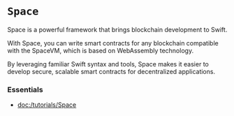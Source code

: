 # ``Space``

Space is a powerful framework that brings blockchain development to Swift.

With Space, you can write smart contracts for any blockchain compatible with the SpaceVM, which is based on WebAssembly technology.

By leveraging familiar Swift syntax and tools, Space makes it easier to develop secure, scalable smart contracts for decentralized applications.

### Essentials

- <doc:/tutorials/Space>
